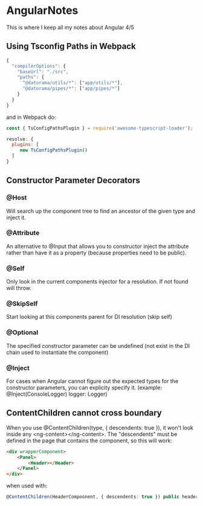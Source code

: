 # AngularNotes
This is where I keep all my notes about Angular 4/5

## Using Tsconfig Paths in Webpack

```JavaScript
{
  "compilerOptions": {
    "baseUrl": "./src",
    "paths": {
      "@datorama/utils/*": ["app/utils/*"],
      "@datorama/pipes/*": ["app/pipes/*"]
    }
  }
}
```
and in Webpack do:

```JavaScript
const { TsConfigPathsPlugin } = require('awesome-typescript-loader');

resolve: {
  plugins: [
     new TsConfigPathsPlugin()
  ]
}
```
## Constructor Parameter Decorators

### @Host
Will search up the component tree to find an ancestor of the given type and inject it.

### @Attribute
An alternative to @Input that allows you to constructor inject the attribute rather than have it as a property (because properties need to be public).

### @Self
Only look in the current components injector for a resolution.  If not found will throw.

### @SkipSelf
Start looking at this components parent for DI resolution (skip self)

### @Optional
The specified constructor parameter can be undefined (not exist in the DI chain used to instantiate the component)

### @Inject
For cases when Angular cannot figure out the expected types for the constructor parameters, you can explicity specify it. (example:  @Inject(ConsoleLogger) logger: Logger)

## ContentChildren cannot cross <ng-content> boundary
When you use @ContentChildren(type, { descendents: true }), it won't look inside any &lt;ng-content&gt;&lt;/ng-content&gt;.  The "descendents" must be defined in the page that contains the component, so this will work:

```HTML
<div wrapperComponent>
    <Panel>
        <Header></Header>
    </Panel>
</div>
```

when used with:

```Typescript
@ContentChildren(HeaderCompoonent, { descendents: true }) public headers: QueryList<HeaderComponent>
```
